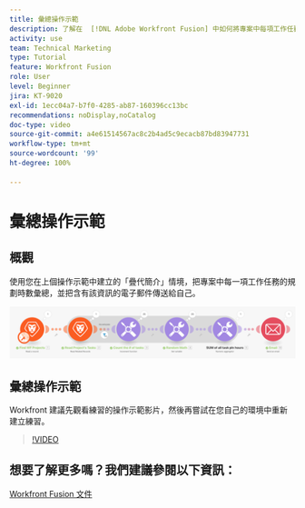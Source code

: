 ```yaml
---
title: 彙總操作示範
description: 了解在  [!DNL Adobe Workfront Fusion] 中如何將專案中每項工作任務的規劃時數彙總並將包含該資訊的電子郵件傳送自己。
activity: use
team: Technical Marketing
type: Tutorial
feature: Workfront Fusion
role: User
level: Beginner
jira: KT-9020
exl-id: 1ecc04a7-b7f0-4285-ab87-160396cc13bc
recommendations: noDisplay,noCatalog
doc-type: video
source-git-commit: a4e61514567ac8c2b4ad5c9ecacb87bd83947731
workflow-type: tm+mt
source-wordcount: '99'
ht-degree: 100%

---
```


# 彙總操作示範

## 概觀

使用您在上個操作示範中建立的「疊代簡介」情境，把專案中每一項工作任務的規劃時數彙總，並把含有該資訊的電子郵件傳送給自己。

![影像顯示 Fusion 情境](assets/iteration-and-aggregation-2.png)

## 彙總操作示範

Workfront 建議先觀看練習的操作示範影片，然後再嘗試在您自己的環境中重新建立練習。

>[!VIDEO](https://video.tv.adobe.com/v/335280/?quality=12&learn=on)



## 想要了解更多嗎？我們建議參閱以下資訊：

[Workfront Fusion 文件](https://experienceleague.adobe.com/docs/workfront/using/adobe-workfront-fusion/workfront-fusion-2.html?lang=zh-Hant)
